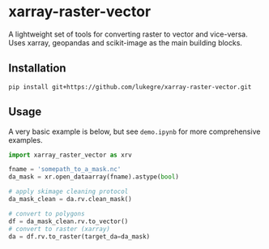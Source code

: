 # xarray-raster-vector
A lightweight set of tools for converting raster to vector and vice-versa.  
Uses xarray, geopandas and scikit-image as the main building blocks.

## Installation

`pip install git+https://github.com/lukegre/xarray-raster-vector.git`

## Usage

A very basic example is below, but see `demo.ipynb` for more comprehensive examples.
```python
import xarray_raster_vector as xrv

fname = 'somepath_to_a_mask.nc'
da_mask = xr.open_dataarray(fname).astype(bool)

# apply skimage cleaning protocol
da_mask_clean = da.rv.clean_mask()

# convert to polygons
df = da_mask_clean.rv.to_vector()
# convert to raster (xarray)
da = df.rv.to_raster(target_da=da_mask)

```
